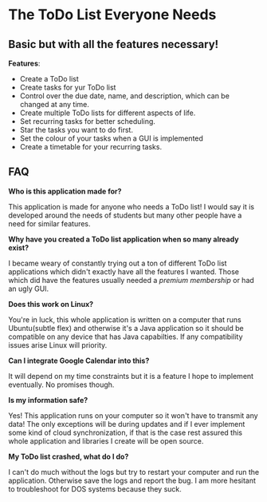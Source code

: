 # The ToDo List Everyone Needs

## Basic but with all the features necessary!

**Features**:
- Create a ToDo list
- Create tasks for yur ToDo list
- Control over the due date, name, and description, which can be changed at any time.
- Create multiple ToDo lists for different aspects of life.
- Set recurring tasks for better scheduling.
- Star the tasks you want to do first.
- Set the colour of your tasks when a GUI is implemented
- Create a timetable for your recurring tasks.

## FAQ
**Who is this application made for?** 

This application is made for anyone who needs a ToDo list! I would say it is developed around the needs of students but many other people have a need for similar features.

**Why have you created a ToDo list application when so many already exist?**

I became  weary of constantly trying out a ton of different ToDo list applications which didn't exactly have all the features I wanted. Those which did have the features usually needed a *premium membership* or had an ugly GUI.

**Does this work on Linux?**

You're in luck, this whole application is written on a computer that runs Ubuntu(subtle flex) and otherwise it's a Java application so it should be compatible on any device that has Java capabilties. If any compatibility issues arise Linux will priority.

**Can I integrate Google Calendar into this?**

It will depend on my time constraints but it is a feature I hope to implement eventually. No promises though.

**Is my information safe?**

Yes! This application runs on your computer so it won't have to transmit any data! The only exceptions will be during updates and if I ever implement some kind of cloud synchronization, if that is the case rest assured this whole application and libraries I create will be open source.

**My ToDo list crashed, what do I do?**

I can't do much without the logs but try to restart your computer and run the application. Otherwise save the logs and report the bug. I am more hesitant to troubleshoot for DOS systems because they suck.

